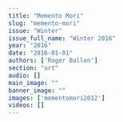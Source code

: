 ```yaml
---
title: "Memento Mori"
slug: "memento-mori"
issue: "Winter"
issue_full_name: "Winter 2016"
year: "2016"
date: "2016-01-01"
authors: ['Roger Ballen']
section: "art"
audio: []
main_image: ""
banner_image: ""
images: ['mementomori2012']
videos: []
---
```

